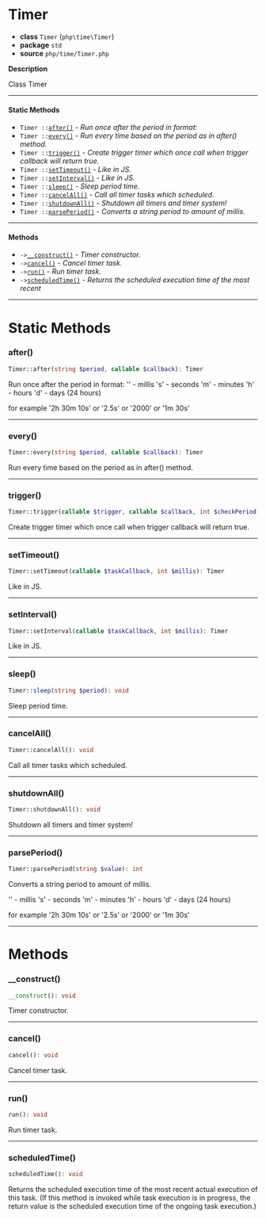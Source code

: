 # Timer

- **class** `Timer` (`php\time\Timer`)
- **package** `std`
- **source** `php/time/Timer.php`

**Description**

Class Timer

---

#### Static Methods

- `Timer ::`[`after()`](#method-after) - _Run once after the period in format:_
- `Timer ::`[`every()`](#method-every) - _Run every time based on the period as in after() method._
- `Timer ::`[`trigger()`](#method-trigger) - _Create trigger timer which once call when trigger callback will return true._
- `Timer ::`[`setTimeout()`](#method-settimeout) - _Like in JS._
- `Timer ::`[`setInterval()`](#method-setinterval) - _Like in JS._
- `Timer ::`[`sleep()`](#method-sleep) - _Sleep period time._
- `Timer ::`[`cancelAll()`](#method-cancelall) - _Call all timer tasks which scheduled._
- `Timer ::`[`shutdownAll()`](#method-shutdownall) - _Shutdown all timers and timer system!_
- `Timer ::`[`parsePeriod()`](#method-parseperiod) - _Converts a string period to amount of millis._

---

#### Methods

- `->`[`__construct()`](#method-__construct) - _Timer constructor._
- `->`[`cancel()`](#method-cancel) - _Cancel timer task._
- `->`[`run()`](#method-run) - _Run timer task._
- `->`[`scheduledTime()`](#method-scheduledtime) - _Returns the scheduled execution time of the most recent_

---
# Static Methods

<a name="method-after"></a>

### after()
```php
Timer::after(string $period, callable $callback): Timer
```
Run once after the period in format:
'' - millis
's' - seconds
'm' - minutes
'h' - hours
'd' - days (24 hours)

for example '2h 30m 10s' or '2.5s' or '2000' or '1m 30s'

---

<a name="method-every"></a>

### every()
```php
Timer::every(string $period, callable $callback): Timer
```
Run every time based on the period as in after() method.

---

<a name="method-trigger"></a>

### trigger()
```php
Timer::trigger(callable $trigger, callable $callback, int $checkPeriod): Timer
```
Create trigger timer which once call when trigger callback will return true.

---

<a name="method-settimeout"></a>

### setTimeout()
```php
Timer::setTimeout(callable $taskCallback, int $millis): Timer
```
Like in JS.

---

<a name="method-setinterval"></a>

### setInterval()
```php
Timer::setInterval(callable $taskCallback, int $millis): Timer
```
Like in JS.

---

<a name="method-sleep"></a>

### sleep()
```php
Timer::sleep(string $period): void
```
Sleep period time.

---

<a name="method-cancelall"></a>

### cancelAll()
```php
Timer::cancelAll(): void
```
Call all timer tasks which scheduled.

---

<a name="method-shutdownall"></a>

### shutdownAll()
```php
Timer::shutdownAll(): void
```
Shutdown all timers and timer system!

---

<a name="method-parseperiod"></a>

### parsePeriod()
```php
Timer::parsePeriod(string $value): int
```
Converts a string period to amount of millis.

'' - millis
's' - seconds
'm' - minutes
'h' - hours
'd' - days (24 hours)

for example '2h 30m 10s' or '2.5s' or '2000' or '1m 30s'

---
# Methods

<a name="method-__construct"></a>

### __construct()
```php
__construct(): void
```
Timer constructor.

---

<a name="method-cancel"></a>

### cancel()
```php
cancel(): void
```
Cancel timer task.

---

<a name="method-run"></a>

### run()
```php
run(): void
```
Run timer task.

---

<a name="method-scheduledtime"></a>

### scheduledTime()
```php
scheduledTime(): void
```
Returns the scheduled execution time of the most recent
actual execution of this task.  (If this method is invoked
while task execution is in progress, the return value is the scheduled
execution time of the ongoing task execution.)